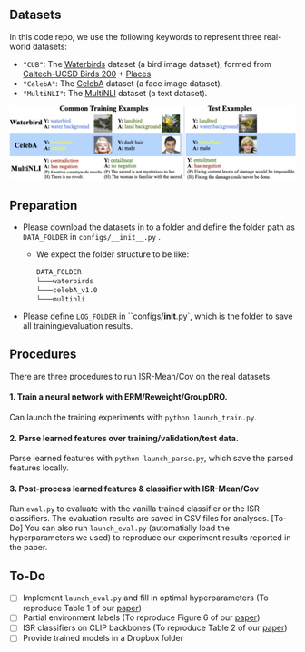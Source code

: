 

## Datasets

In this code repo, we use the following keywords to represent three real-world datasets:

+ `"CUB"`: The [Waterbirds](https://github.com/kohpangwei/group_DRO#waterbirds) dataset (a bird image dataset), formed from [Caltech-UCSD Birds 200](http://www.vision.caltech.edu/visipedia/CUB-200.html) + [Places](http://places2.csail.mit.edu/).
+ `"CelebA"`: The [CelebA](http://mmlab.ie.cuhk.edu.hk/projects/CelebA.html) dataset (a face image dataset).
+ `"MultiNLI"`: The [MultiNLI](https://www.nyu.edu/projects/bowman/multinli/) dataset (a text dataset).

![Two image datasets and one text dataset.](../figures/real_datasets.png "Real Datasets")

## Preparation

+ Please download the datasets in to a folder and define the folder path as `DATA_FOLDER` in `configs/__init__.py` .
  - We expect the folder structure to be like:
  
    ```
    DATA_FOLDER
    └───waterbirds
    └───celebA_v1.0
    └───multinli
    ```
  
+ Please define `LOG_FOLDER` in ``configs/__init__.py`, which is the folder to save all training/evaluation results.

## Procedures

There are three procedures to run ISR-Mean/Cov on the real datasets.

#### 1. Train a neural network with ERM/Reweight/GroupDRO.

Can launch the training experiments with `python launch_train.py`.

#### 2. Parse learned features over training/validation/test data.

Parse learned features with `python launch_parse.py`, which save the parsed features locally.

#### 3. Post-process learned features & classifier with ISR-Mean/Cov

Run `eval.py` to evaluate with the vanilla trained classifier or the ISR classifiers. The evaluation results are saved in CSV files for analyses. [To-Do] You can also run `launch_eval.py` (automatially load the hyperparameters we used) to reproduce our experiment results reported in the paper.

## To-Do
- [ ] Implement `launch_eval.py` and fill in optimal hyperparameters (To reproduce Table 1 of our [paper](https://arxiv.org/pdf/2201.12919.pdf))
- [ ] Partial environment labels (To reproduce Figure 6 of our [paper](https://arxiv.org/pdf/2201.12919.pdf))
- [ ] ISR classifiers on CLIP backbones (To reproduce Table 2 of our [paper](https://arxiv.org/pdf/2201.12919.pdf))
- [ ] Provide trained models in a Dropbox folder